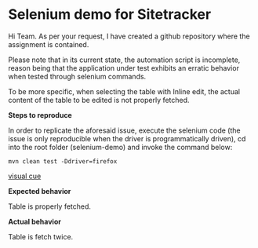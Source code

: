 # Selenium demo for Sitetracker 

 Hi Team. As per your request, I have created a github repository where the assignment is contained. 

 Please note that in its current state, the automation script is incomplete, reason being that the application under test exhibits an erratic behavior when tested through selenium commands. 

 To be more specific, when selecting the table with Inline edit, the actual content of the table to be edited is not properly fetched. 

 **Steps to reproduce**

In order to replicate the aforesaid issue, execute the selenium code (the issue is only reproducible when the driver is programmatically driven), cd into the root folder (selenium-demo) and invoke the command below: 

`mvn clean test -Ddriver=firefox`

[visual cue](https://share.getcloudapp.com/geu2Bp8Z)

 **Expected behavior**

  Table is properly fetched. 

 **Actual behavior**

  Table is fetch twice. 

  
